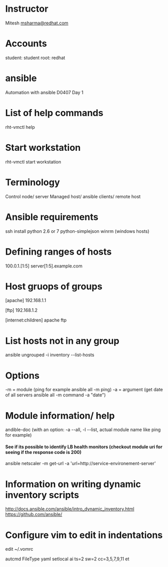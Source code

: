 # Instructor
Mitesh
msharma@redhat.com

# Accounts
student: student
root: redhat

# ansible
Automation with ansible D0407
Day 1

# List of help commands
rht-vmctl help

# Start workstation
rht-vmctl start workstation

# Terminology
Control node/ server
Managed host/ ansible clients/ remote host

# Ansible requirements
ssh install
python 2.6 or 7
python-simplejson
winrm (windows hosts)

# Defining ranges of hosts
100.0.1.[1:5]
server[1:5].example.com

# Host gruops of groups
[apache]
192.168.1.1

[ftp]
192.168.1.2

[internet:children]
apache
ftp

# List hosts not in any group
ansible ungrouped -i inventory --list-hosts

# Options
-m = module (ping for example ansible all -m ping)
-a = argument (get date of all servers ansible all -m command -a "date")

# Module information/ help
andible-doc (with an option: -a --all, -l --list, actual module name like ping for example)

#### See if its possible to identify LB health monitors (checkout module uri for seeing if the response code is 200)
ansible netscaler -m get-url -a 'url=http://service-environement-server'

# Information on writing dynamic inventory scripts
http://docs.ansible.com/ansible/intro_dynamic_inventory.html
https://github.com/ansible/

# Configure vim to edit in indentations
edit ~/.vomrc

autcmd FileType yaml setlocal ai ts=2 sw=2 cc=3,5,7,9,11 et

